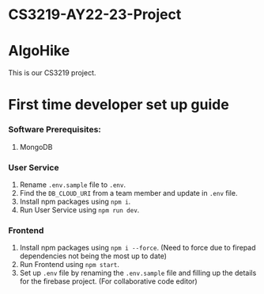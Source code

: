 # CS3219-AY22-23-Project

# AlgoHike
This is our CS3219 project.

# First time developer set up guide

### Software Prerequisites: 
1. MongoDB

### User Service
1. Rename `.env.sample` file to `.env`.
2. Find the `DB_CLOUD_URI` from a team member and update in `.env` file.
3. Install npm packages using `npm i`.
4. Run User Service using `npm run dev`.

### Frontend
1. Install npm packages using `npm i --force`. (Need to force due to firepad dependencies not being the most up to date)
2. Run Frontend using `npm start`.
3. Set up `.env` file by renaming the `.env.sample` file and filling up the details for the firebase project. (For collaborative code editor)
